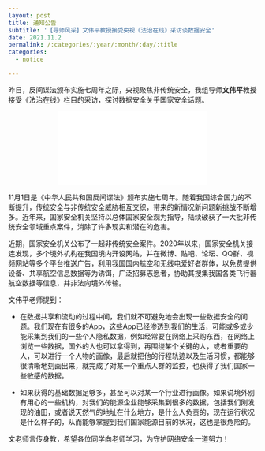 ```yaml
---
layout: post
title: 通知公告
subtitle: '【导师风采】文伟平教授接受央视《法治在线》采访谈数据安全'
date: 2021.11.2
permalink: /:categories/:year/:month/:day/:title
categories:
  - notice

---
```


昨日，反间谍法颁布实施七周年之际，央视聚焦非传统安全，我组导师**文伟平**教授接受《法治在线》栏目的采访，探讨数据安全关乎国家安全话题。

<p align="center">
<iframe src="//player.bilibili.com/player.html?aid=293906345&bvid=BV18F411a7m4&cid=435093563&page=1" scrolling="no" border="0" frameborder="no" framespacing="0" allowfullscreen="true"> </iframe>
</p>


11月1日是《中华人民共和国反间谍法》颁布实施七周年。随着我国综合国力的不断提升，传统安全与非传统安全威胁相互交织，带来的新情况新问题新挑战不断增多。近年来，国家安全机关坚持以总体国家安全观为指导，陆续破获了一大批非传统安全领域重点案件，消除了许多现实和潜在的危害。

近期，国家安全机关公布了一起非传统安全案件。2020年以来，国家安全机关接连发现，多个境外机构在我国境内开设网站，并在微博、贴吧、论坛、QQ群、视频网站等多个平台推送广告，利用我国国内航空和无线电爱好者群体，以免费提供设备、共享航空信息数据等为诱饵，广泛招募志愿者，协助其搜集我国各类飞行器航空数据等信息，并非法向境外传输。

文伟平老师提到：

+ 在数据共享和流动的过程中间，我们就不可避免地会出现一些数据安全的问题。我们现在有很多的App，这些App已经渗透到我们的生活，可能或多或少能采集到我们的一些个人隐私数据，例如经常要在网络上采购东西，在网络上浏览一些数据，国外的人也可以拿得到，再围绕某个关键的人，或者重要的人，可以进行一个人物的画像，最后就把他的行程轨迹以及生活习惯，都能够很清晰地刻画出来，就完成了对某一个重点人群的监控，也获得了我们国家一些敏感的数据。

+ 如果获得的基础数据足够多，甚至可以对某一个行业进行画像。如果说境外别有用心的一些机构，对我们的能源企业能够采集到很多的数据，包括我们刚发现的油田，或者说天然气的地址在什么地方，是什么人负责的，现在运行状况是什么样子的，从而能够掌握到我们国家能源目前的状况，这也是很危险的。



文老师言传身教，希望各位同学向老师学习，为守护网络安全一道努力！


